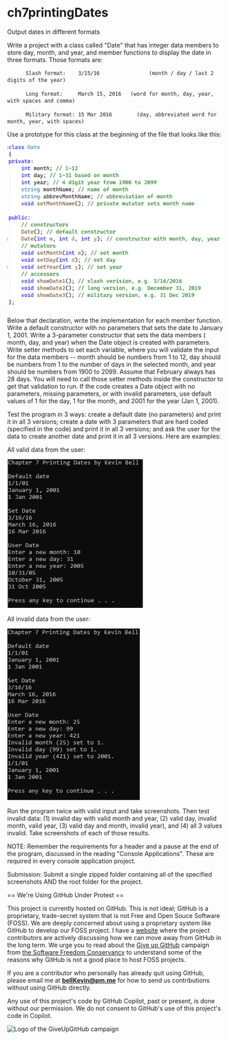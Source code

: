 # ch7printingDates
Output dates in different formats


Write a project with a class called "Date" that has integer data members to store day, month, and year, and member functions to display the date in three formats. Those formats are:

          Slash format:    3/15/16                (month / day / last 2 digits of the year)
          
          Long format:     March 15, 2016   (word for month, day, year, with spaces and comma)
          
          Military format: 15 Mar 2016        (day, abbreviated word for month, year, with spaces)

Use a prototype for this class at the beginning of the file that looks like this:

   ![Ch 7 Dates class](https://github.com/bell-kevin/ch7printingDates/blob/main/saveMe1.PNG)

Below that declaration, write the implementation for each member function. Write a default constructor with no parameters that sets the date to January 1, 2001. Write a 3-parameter constructor that sets the data members ( month, day, and year) when the Date object is created with parameters. Write setter methods to set each variable, where you will validate the input for the data members -- month should be numbers from 1 to 12, day should be numbers from 1 to the number of days in the selected month, and year should be numbers from 1900 to 2099. Assume that February always has 28 days. You will need to call those setter methods inside the constructor to get that validation to run. If the code creates a Date object with no parameters, missing parameters, or with invalid parameters, use default values of 1 for the day, 1 for the month, and 2001 for the year (Jan 1, 2001).

Test the program in 3 ways: create a default date (no parameters) and print it in all 3 versions; create a date with 3 parameters that are hard coded (specified in the code) and print it in all 3 versions; and ask the user for the data to create another date and print it in all 3 versions. Here are examples:

All valid data from the user:

![Ch 7 Printing Dates](https://github.com/bell-kevin/ch7printingDates/blob/main/dates.PNG)

All invalid data from the user:

![Ch 7 Dates bad](https://github.com/bell-kevin/ch7printingDates/blob/main/badDates.PNG)

Run the program twice with valid input and take screenshots. Then test invalid data: (1) invalid day with valid month and year, (2) valid day, invalid month, valid year, (3) valid day and month, invalid year), and (4) all 3 values invalid. Take screenshots of each of those results.

 

NOTE: Remember the requirements for a header and a pause at the end of the program, discussed in the reading "Console Applications". These are required in every console application project.

Submission: Submit a single zipped folder containing all of the specified screenshots AND the root folder for the project.

== We're Using GitHub Under Protest ==

This project is currently hosted on GitHub.  This is not ideal; GitHub is a
proprietary, trade-secret system that is not Free and Open Souce Software
(FOSS).  We are deeply concerned about using a proprietary system like GitHub
to develop our FOSS project. I have a [website](https://bellKevin.me) where the
project contributors are actively discussing how we can move away from GitHub
in the long term.  We urge you to read about the [Give up GitHub](https://GiveUpGitHub.org) campaign 
from [the Software Freedom Conservancy](https://sfconservancy.org) to understand some of the reasons why GitHub is not 
a good place to host FOSS projects.

If you are a contributor who personally has already quit using GitHub, please
email me at **bellKevin@pm.me** for how to send us contributions without
using GitHub directly.

Any use of this project's code by GitHub Copilot, past or present, is done
without our permission.  We do not consent to GitHub's use of this project's
code in Copilot.

![Logo of the GiveUpGitHub campaign](https://sfconservancy.org/img/GiveUpGitHub.png)
